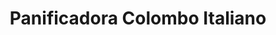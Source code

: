 ---
title: "Panificadora Colombo Italiano"
url: /bogota-d-c/panificadora-colombo-italiano/
shop: Bäckerei
---